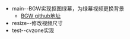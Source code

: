 

- main--BGW实现抠图绿幕，为绿幕视频更换背景
  - [BGW github地址](https://github.com/PeterL1n/BackgroundMattingV2)
- resize--修改视频尺寸
- test--cvzone实现